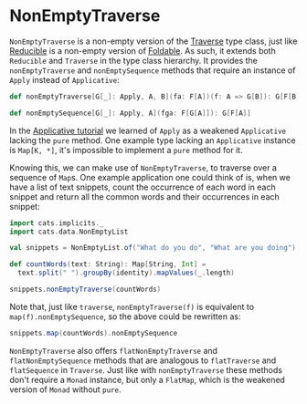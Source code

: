 # NonEmptyTraverse

`NonEmptyTraverse` is a non-empty version of the [Traverse](traverse.html) type class, just like [Reducible](reducible.html) is a non-empty version of [Foldable](foldable.md).
As such, it extends both `Reducible` and `Traverse` in the type class hierarchy.
It provides the `nonEmptyTraverse` and `nonEmptySequence` methods that require an instance of `Apply` instead of `Applicative`:

```scala
def nonEmptyTraverse[G[_]: Apply, A, B](fa: F[A])(f: A => G[B]): G[F[B]]

def nonEmptySequence[G[_]: Apply, A](fga: F[G[A]]): G[F[A]]
```

In the [Applicative tutorial](applicative.md) we learned of `Apply` as a weakened `Applicative` lacking the `pure` method.
One example type lacking an `Applicative` instance is `Map[K, *]`, it's impossible to implement a `pure` method for it.

Knowing this, we can make use of `NonEmptyTraverse`, to traverse over a sequence of `Map`s.
One example application one could think of is, when we have a list of text snippets,
count the occurrence of each word in each snippet and return all the common words and their occurrences in each snippet:

```scala mdoc
import cats.implicits._
import cats.data.NonEmptyList

val snippets = NonEmptyList.of("What do you do", "What are you doing")

def countWords(text: String): Map[String, Int] =
  text.split(" ").groupBy(identity).mapValues(_.length)

snippets.nonEmptyTraverse(countWords)
```

Note that, just like `traverse`, `nonEmptyTraverse(f)` is equivalent to `map(f).nonEmptySequence`, so the above could be rewritten as:

```scala mdoc
snippets.map(countWords).nonEmptySequence
```

`NonEmptyTraverse` also offers `flatNonEmptyTraverse` and `flatNonEmptySequence` methods that are analogous to `flatTraverse` and `flatSequence` in `Traverse`.
Just like with `nonEmptyTraverse` these methods don't require a `Monad` instance, but only a `FlatMap`, which is the weakened version of `Monad` without `pure`.

